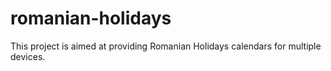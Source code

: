# romanian-holidays
This project is aimed at providing Romanian Holidays calendars for multiple devices.
